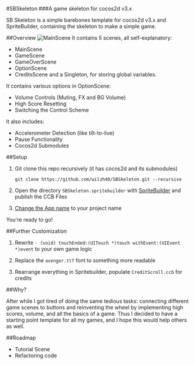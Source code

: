 #SBSkeleton
###A game skeleton for cocos2d v3.x

SB Skeleton is a simple barebones template for cocos2d v3.x and SpriteBuilder, containing the skeleton to make a simple game. 

##Overview
![MainScene](https://imgur.com/i04ewGx)
It contains 5 scenes, all self-explanatory: 
- MainScene
- GameScene
- GameOverScene
- OptionScene
- CreditsScene
and a Singleton, for storing global variables.

It contains various options in OptionScene:
- Volume Controls (Muting, FX and BG Volume)
- High Score Resetting
- Switching the Control Scheme

It also includes:
- Accelerometer Detection (like tilt-to-live)
- Pause Functionality
- Cocos2d Submodules

##Setup

1. Git clone this repo recursively (it has cocos2d and its submodules)

	`git clone https://github.com/wilzh40/SBSkeleton.git --recursive`

2. Open the directory `SBSkeleton.spritebuilder` with [SpriteBuilder](http://www.spritebuilder.com/) and publish the CCB Files

3. [Change the App name](http://stackoverflow.com/questions/238980/how-to-change-the-name-of-an-ios-app/20418989#20418989) to your project name

You're ready to go! 
 
##Further Customization

1. Rewrite `- (void) touchEnded:(UITouch *)touch withEvent:(UIEvent *)event`
to your own game logic

2. Replace the `avenger.ttf` font to something more readable

3. Rearrange everything in Spritebuilder, populate `CreditScroll.ccb` for credits


##Why?

After while I got tired of doing the same tedious tasks: connecting different game scenes to buttons and reinventing the wheel by implementing high scores, volume, and all the basics of a game. Thus I decided to have a starting point template for all my games, and I hope this would help others as well.

##Roadmap

- Tutorial Scene
- Refactoring code







